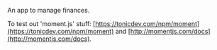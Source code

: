 An app to manage finances.

To test out 'moment.js' stuff: [https://tonicdev.com/npm/moment](https://tonicdev.com/npm/moment) and [http://momentjs.com/docs](http://momentjs.com/docs).